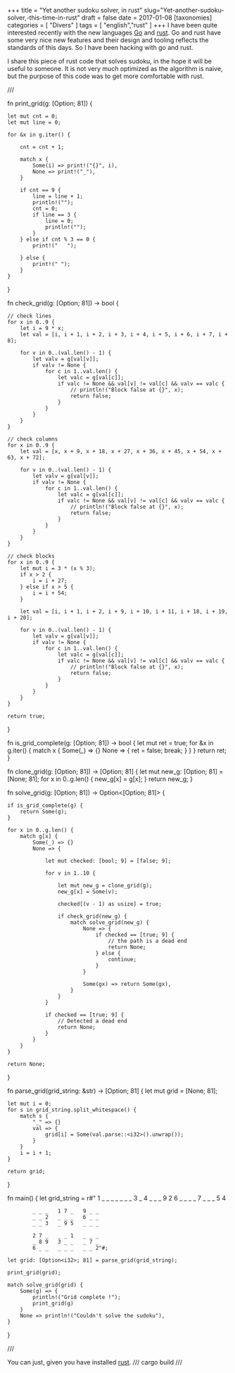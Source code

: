 +++
title = "Yet another sudoku solver, in rust"
slug="Yet-another-sudoku-solver,-this-time-in-rust"
draft = false
date = 2017-01-08
[taxonomies]
categories = [ "Divers" ]
tags = [ "english","rust" ]
+++
I have been quite interested recently with the new languages [Go](https://golang.org/) and [rust](https://www.rust-lang.org/).
Go and rust have some very nice new features and their design and tooling reflects the standards of this days.
So I have been hacking with go and rust.

I share this piece of rust code that solves sudoku, in the hope it will be useful to someone.
It is not very much optimized as the algorithm is naive, but the purpose of this code was to get more comfortable with rust.

///

fn print_grid(g: [Option<i32>; 81]) {

    let mut cnt = 0;
    let mut line = 0;

    for &x in g.iter() {

        cnt = cnt + 1;

        match x {
            Some(i) => print!("{}", i),
            None => print!("_"),
        }

        if cnt == 9 {
            line = line + 1;
            println!("");
            cnt = 0;
            if line == 3 {
                line = 0;
                println!("");
            }
        } else if cnt % 3 == 0 {
            print!("   ");

        } else {
            print!(" ");
        }
    }
}

fn check_grid(g: [Option<i32>; 81]) -> bool {

    // check lines
    for x in 0..9 {
        let i = 9 * x;
        let val = [i, i + 1, i + 2, i + 3, i + 4, i + 5, i + 6, i + 7, i + 8];

        for v in 0..(val.len() - 1) {
            let valv = g[val[v]];
            if valv != None {
                for c in 1..val.len() {
                    let valc = g[val[c]];
                    if valc != None && val[v] != val[c] && valv == valc {
                        // println!("Block false at {}", x);
                        return false;
                    }
                }
            }
        }
    }

    // check columns
    for x in 0..9 {
        let val = [x, x + 9, x + 18, x + 27, x + 36, x + 45, x + 54, x + 63, x + 72];

        for v in 0..(val.len() - 1) {
            let valv = g[val[v]];
            if valv != None {
                for c in 1..val.len() {
                    let valc = g[val[c]];
                    if valc != None && val[v] != val[c] && valv == valc {
                        // println!("Block false at {}", x);
                        return false;
                    }
                }
            }
        }
    }

    // check blocks
    for x in 0..9 {
        let mut i = 3 * (x % 3);
        if x > 2 {
            i = i + 27;
        } else if x > 5 {
            i = i + 54;
        }

        let val = [i, i + 1, i + 2, i + 9, i + 10, i + 11, i + 18, i + 19, i + 20];

        for v in 0..(val.len() - 1) {
            let valv = g[val[v]];
            if valv != None {
                for c in 1..val.len() {
                    let valc = g[val[c]];
                    if valc != None && val[v] != val[c] && valv == valc {
                        // println!("Block false at {}", x);
                        return false;
                    }
                }
            }
        }
    }

    return true;
}

fn is_grid_complete(g: [Option<i32>; 81]) -> bool {
    let mut ret = true;
    for &x in g.iter() {
        match x {
            Some(_) => {}
            None => {
                ret = false;
                break;
            }
        }
    }
    return ret;
}

fn clone_grid(g: [Option<i32>; 81]) -> [Option<i32>; 81] {
    let mut new_g: [Option<i32>; 81] = [None; 81];
    for x in 0..g.len() {
        new_g[x] = g[x];
    }
    return new_g;
}


fn solve_grid(g: [Option<i32>; 81]) -> Option<[Option<i32>; 81]> {

    if is_grid_complete(g) {
        return Some(g);
    }

    for x in 0..g.len() {
        match g[x] {
            Some(_) => {}
            None => {

                let mut checked: [bool; 9] = [false; 9];

                for v in 1..10 {

                    let mut new_g = clone_grid(g);
                    new_g[x] = Some(v);

                    checked[(v - 1) as usize] = true;

                    if check_grid(new_g) {
                        match solve_grid(new_g) {
                            None => {
                                if checked == [true; 9] {
                                    // the path is a dead end
                                    return None;
                                } else {
                                    continue;
                                }
                            }

                            Some(gx) => return Some(gx),
                        }
                    }
                }

                if checked == [true; 9] {
                    // Detected a dead end
                    return None;
                }
            }
        }
    }

    return None;
}

fn parse_grid(grid_string: &str) -> [Option<i32>; 81] {
    let mut grid = [None; 81];

    let mut i = 0;
    for s in grid_string.split_whitespace() {
        match s {
            "_" => {}
            val => {
                grid[i] = Some(val.parse::<i32>().unwrap());
            }
        }
        i = i + 1;
    }

    return grid;
}

fn main() {
    let grid_string = r#"
            1 _ _   _ _ _   _ _ 3
            _ 4 _   _ _ 9   2 6 _
            _ _ _   7 _ _   _ 5 4

            _ _ _   1 7 _   9 _ _
            _ _ 2   _ _ _   6 _ _
            _ _ 3   _ 9 5   _ _ _

            2 7 _   _ _ 1   _ _ _
            _ 8 9   3 _ _   _ 7 _
            6 _ _   _ _ _   _ _ 2"#;

    let grid: [Option<i32>; 81] = parse_grid(grid_string);

    print_grid(grid);

    match solve_grid(grid) {
        Some(g) => {
            println!("Grid complete !");
            print_grid(g)
        }
        None => println!("Couldn't solve the sudoku"),
    }

}

///

You can just, given you have installed [rust](https://www.rustup.rs/).
///
cargo build
///